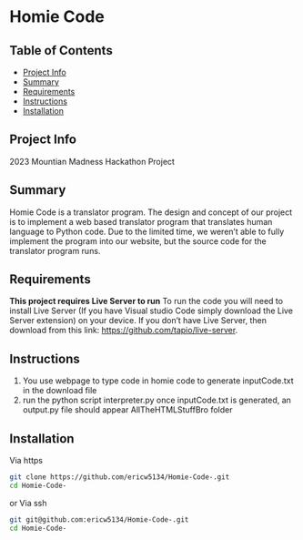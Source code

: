 # Homie Code

## Table of Contents

- [Project Info](#project-info)
- [Summary](#summary)
- [Requirements](#requirements)
- [Instructions](#instructions)
- [Installation](#installation)

## Project Info
2023 Mountian Madness Hackathon Project

## Summary
Homie Code is a translator program. The design and concept of our project is to implement a web based translator program that translates human language to Python code. Due to the limited time, we weren’t able to fully implement the program into our website, but the source code for the translator program runs.

## Requirements
**This project requires Live Server to run**
To run the code you will need to install Live Server (If you have Visual studio Code simply download the Live Server extension) on your device. If you don’t have Live Server, then download from this link: https://github.com/tapio/live-server.

## Instructions
1. You use webpage to type code in homie code to generate inputCode.txt in the download file 
2. run the python script interpreter.py once inputCode.txt is generated, an output.py file should appear AllTheHTMLStuffBro folder 

## Installation
Via https
```bash
git clone https://github.com/ericw5134/Homie-Code-.git
cd Homie-Code-
```
or 
Via ssh
```bash
git git@github.com:ericw5134/Homie-Code-.git
cd Homie-Code-
```
